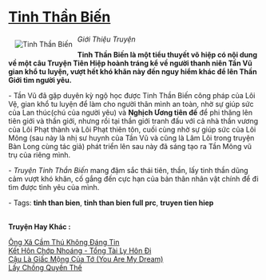 <a href="https://utruyen.com/tinh-than-bien/331/" title="Tinh Thần Biến"><h1>Tinh Thần Biến</h1></a><div style="display:table"><img align="right" style="float: left; padding: 10px;" src="https://utruyen.com/images/story/200x260/tinh-than-bien.jpg" alt="Tinh Thần Biến"><i>Giới Thiệu Truyện</i><p></p><strong>Tinh Thần Biến là một tiểu thuyết võ hiệp có nội dung về một câu <strong>Truyện Tiên Hiệp</strong> hoành tráng kể về người thanh niên Tần Vũ gian khổ tu luyện, vượt hết khó khăn này đến nguy hiểm khác để lên Thần Giới tìm người yêu.</strong><p></p> - Tần Vũ đã gặp duyên kỳ ngộ học được Tinh Thần Biến công pháp của Lôi Vệ, gian khổ tu luyện để làm cho người thân mình an toàn, nhờ sự giúp sức của Lan thúc(chú của người yêu) và <b>Nghịch Ương tiên đế</b> để phi thăng lên tiên giới và thần giới, nhưng rồi tại thần giới tranh đấu với cả nhà thần vương của Lôi Phạt thành và Lôi Phạt thiên tôn, cuối cùng nhờ sự giúp sức của Lôi Mông (sau này là nhị sư huynh của Tần Vũ và cũng là Lâm Lôi trong truyện Bàn Long cùng tác giả) phát triển lên sau này đã sáng tạo ra Tần Mông vũ trụ của riêng mình.<p></p> - <em>Truyện Tinh Thần Biến</em> mang đậm sắc thái tiên, thần, lấy tinh thần dũng cảm vượt khó khăn, cố gắng đến cực hạn của bản thân nhân vật chính để đi tìm được tình yêu của mình.<p></p> - Tags: <strong>tinh than bien</strong>, <strong>tinh than bien full prc</strong>, <strong>truyen tien hiep</strong></div><p><br><b>Truyện Hay Khác :</b></p><a href="https://utruyen.com/ong-xa-cam-thu-khong-dang-tin/17377/" alt="Ông Xã Cầm Thú Không Đáng Tin">Ông Xã Cầm Thú Không Đáng Tin</a><br/><a href="https://github.com/quanluxury/ngontinhhot/tree/master/truyenhay/19247/" alt="Kết Hôn Chớp Nhoáng - Tổng Tài Ly Hôn Đi">Kết Hôn Chớp Nhoáng - Tổng Tài Ly Hôn Đi</a><br/><a href="https://dammy2019.blogspot.com/2019/11/cau-la-giac-mong-cua-to-you-are-my-dream.html" alt="Cậu Là Giấc Mộng Của Tớ (You Are My Dream)">Cậu Là Giấc Mộng Của Tớ (You Are My Dream)</a><br/><a href="https://truyenhot2020.wordpress.com/2019/12/11/lay-chong-quyen-the/" alt="Lấy Chồng Quyền Thế">Lấy Chồng Quyền Thế</a><br/>